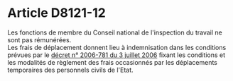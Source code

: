 # Article D8121-12

Les fonctions de membre du Conseil national de l'inspection du travail ne sont pas rémunérées.   
Les frais de déplacement donnent lieu à indemnisation dans les conditions prévues par le [décret n° 2006-781 du 3 juillet 2006][1] fixant les conditions et les modalités de règlement des frais occasionnés par les déplacements temporaires des personnels civils de l'Etat.

 [1]: /affichTexte.do?cidTexte=JORFTEXT000000242359&categorieLien=cid